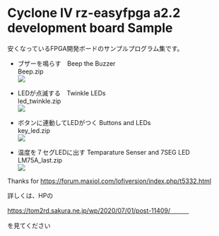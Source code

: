 # Cyclone IV rz-easyfpga a2.2 development board Sample 
安くなっているFPGA開発ボードのサンプルプログラム集です。

- ブザーを鳴らす　Beep the Buzzer   
  Beep.zip   
  [![](http://img.youtube.com/vi/iSIPHXbLGp0/0.jpg)](http://www.youtube.com/watch?v=iSIPHXbLGp0 "Beep")

- LEDが点滅する　Twinkle LEDs    
  led_twinkle.zip  
  [![](http://img.youtube.com/vi/sspek_3XA6A/0.jpg)](http://www.youtube.com/watch?v=sspek_3XA6A "Blink LEDs")

- ボタンに連動してLEDがつく Buttons and LEDs  
  key_led.zip  
  [![](http://img.youtube.com/vi/NXZRqtBcO-0/0.jpg)](http://www.youtube.com/watch?v=NXZRqtBcO-0 "Button LEDs")

- 温度を７セグLEDに出す Temparature Senser and 7SEG LED  
   LM75A_last.zip  
   [![](http://img.youtube.com/vi/yfqLKW3xBoY/0.jpg)](http://www.youtube.com/watch?v=yfqLKW3xBoY "Display Temparature")

Thanks for https://forum.maxiol.com/lofiversion/index.php/t5332.html

詳しくは、HPの 　

https://tom2rd.sakura.ne.jp/wp/2020/07/01/post-11409/　　　

を見てください
